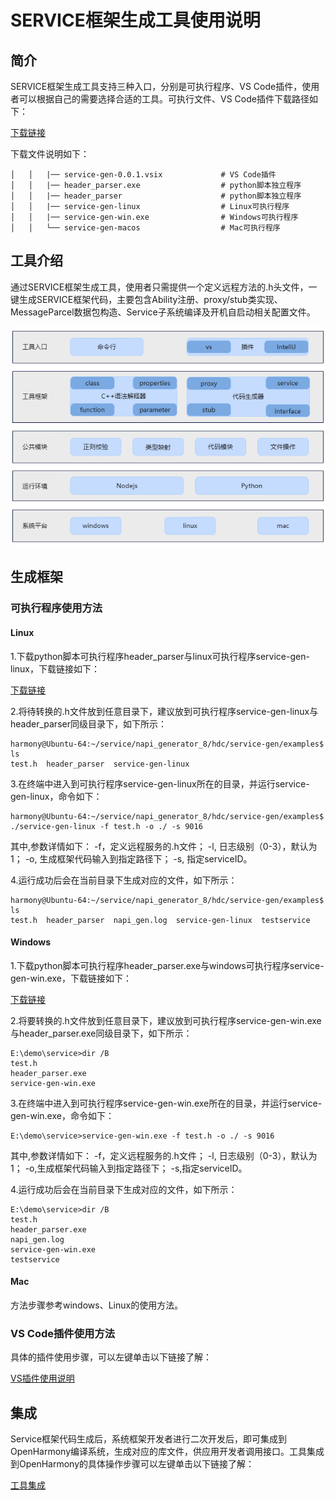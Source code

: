 # SERVICE框架生成工具使用说明
## 简介

SERVICE框架生成工具支持三种入口，分别是可执行程序、VS Code插件，使用者可以根据自己的需要选择合适的工具。可执行文件、VS Code插件下载路径如下：

[下载链接](暂无)

下载文件说明如下：

	│   │   |── service-gen-0.0.1.vsix             # VS Code插件
	│   │   |── header_parser.exe                  # python脚本独立程序
	│   │   |── header_parser                      # python脚本独立程序
	│   │   |── service-gen-linux                  # Linux可执行程序 
	│   │   |── service-gen-win.exe                # Windows可执行程序    
	│   │   └── service-gen-macos                  # Mac可执行程序                

## 工具介绍

通过SERVICE框架生成工具，使用者只需提供一个定义远程方法的.h头文件，一键生成SERVICE框架代码，主要包含Ability注册、proxy/stub类实现、MessageParcel数据包构造、Service子系统编译及开机自启动相关配置文件。

![](../figures/pic-service-frm.png)

## 生成框架

### 可执行程序使用方法
#### Linux

1.下载python脚本可执行程序header_parser与linux可执行程序service-gen-linux，下载链接如下：

[下载链接](暂无)

2.将待转换的.h文件放到任意目录下，建议放到可执行程序service-gen-linux与header_parser同级目录下，如下所示：

	harmony@Ubuntu-64:~/service/napi_generator_8/hdc/service-gen/examples$ ls
	test.h  header_parser  service-gen-linux

3.在终端中进入到可执行程序service-gen-linux所在的目录，并运行service-gen-linux，命令如下：

	harmony@Ubuntu-64:~/service/napi_generator_8/hdc/service-gen/examples$ ./service-gen-linux -f test.h -o ./ -s 9016 

其中,参数详情如下：
  -f，定义远程服务的.h文件；
  -l, 日志级别（0-3），默认为1；
  -o, 生成框架代码输入到指定路径下；
  -s, 指定serviceID。

4.运行成功后会在当前目录下生成对应的文件，如下所示：

	harmony@Ubuntu-64:~/service/napi_generator_8/hdc/service-gen/examples$ ls
	test.h  header_parser  napi_gen.log  service-gen-linux  testservice

#### Windows

1.下载python脚本可执行程序header_parser.exe与windows可执行程序service-gen-win.exe，下载链接如下：

[下载链接](暂无)

2.将要转换的.h文件放到任意目录下，建议放到可执行程序service-gen-win.exe与header_parser.exe同级目录下，如下所示：

	E:\demo\service>dir /B
	test.h
	header_parser.exe
	service-gen-win.exe

3.在终端中进入到可执行程序service-gen-win.exe所在的目录，并运行service-gen-win.exe，命令如下：

	E:\demo\service>service-gen-win.exe -f test.h -o ./ -s 9016 

其中,参数详情如下：
  -f，定义远程服务的.h文件；
  -l, 日志级别（0-3），默认为1；
  -o,生成框架代码输入到指定路径下；
  -s,指定serviceID。

4.运行成功后会在当前目录下生成对应的文件，如下所示：

	E:\demo\service>dir /B
	test.h
	header_parser.exe
	napi_gen.log
	service-gen-win.exe
	testservice

#### Mac

方法步骤参考windows、Linux的使用方法。

### VS Code插件使用方法

具体的插件使用步骤，可以左键单击以下链接了解：

[VS插件使用说明](https://gitee.com/openharmony/napi_generator/tree/master/hdc/service/service_vs_plugin/docs/INSTRUCTION_ZH.md)

## 集成

Service框架代码生成后，系统框架开发者进行二次开发后，即可集成到OpenHarmony编译系统，生成对应的库文件，供应用开发者调用接口。工具集成到OpenHarmony的具体操作步骤可以左键单击以下链接了解：

 [工具集成](https://gitee.com/openharmony/napi_generator/blob/master/hdc/service/docs/ENSEMBLE_METHOD_ZH.md)

